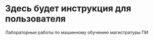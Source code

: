# Здесь будет инструкция для пользователя
Лабораторные работы по машинному обучению магистратуры ПИ
